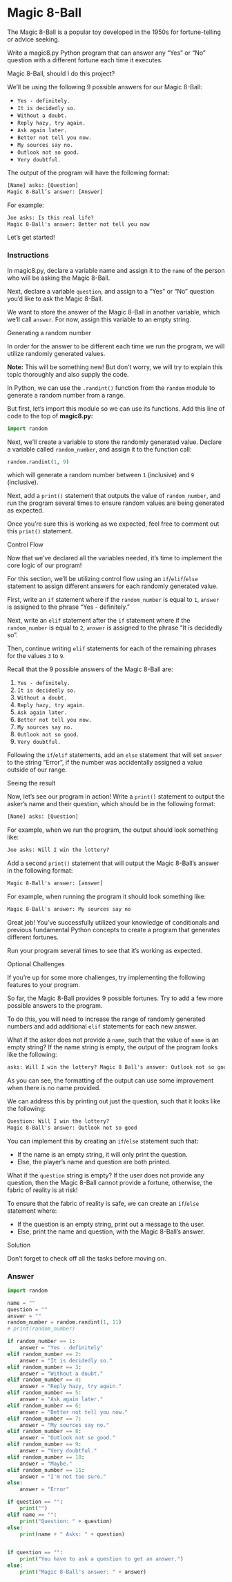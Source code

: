 # Magic 8-Ball

The Magic 8-Ball is a popular toy developed in the 1950s for fortune-telling or advice seeking.

Write a magic8.py Python program that can answer any “Yes” or “No” question with a different fortune each time it executes.

Magic 8-Ball, should I do this project?

We’ll be using the following 9 possible answers for our Magic 8-Ball:

* `Yes - definitely.`
* `It is decidedly so.`
* `Without a doubt.`
* `Reply hazy, try again.`
* `Ask again later.`
* `Better not tell you now.`
* `My sources say no.`
* `Outlook not so good.`
* `Very doubtful.`

The output of the program will have the following format:

```txt
[Name] asks: [Question]
Magic 8-Ball’s answer: [Answer]
```

For example:

```txt
Joe asks: Is this real life?
Magic 8-Ball's answer: Better not tell you now
```

Let’s get started!

### Instructions

In magic8.py, declare a variable name and assign it to the `name` of the person who will be asking the Magic 8-Ball.

Next, declare a variable `question`, and assign to a “Yes” or “No” question you’d like to ask the Magic 8-Ball.

We want to store the answer of the Magic 8-Ball in another variable, which we’ll call `answer`. For now, assign this variable to an empty string.

Generating a random number

In order for the answer to be different each time we run the program, we will utilize randomly generated values.

**Note:** This will be something new! But don’t worry, we will try to explain this topic thoroughly and also supply the code.

In Python, we can use the `.randint()` function from the `random` module to generate a random number from a range.

But first, let’s import this module so we can use its functions. Add this line of code to the top of **magic8.py:**

```py
import random
```

Next, we’ll create a variable to store the randomly generated value. Declare a variable called `random_number`, and assign it to the function call:

```py
random.randint(1, 9)
```

which will generate a random number between `1` (inclusive) and `9` (inclusive).

Next, add a `print()` statement that outputs the value of `random_number`, and run the program several times to ensure random values are being generated as expected.

Once you’re sure this is working as we expected, feel free to comment out this `print()` statement.

Control Flow

Now that we’ve declared all the variables needed, it’s time to implement the core logic of our program!

For this section, we’ll be utilizing control flow using an `if`/`elif`/`else` statement to assign different answers for each randomly generated value.

First, write an `if` statement where if the `random_number` is equal to `1`, `answer` is assigned to the phrase “Yes - definitely.”

Next, write an `elif` statement after the `if` statement where if the `random_number` is equal to `2`, `answer` is assigned to the phrase “It is decidedly so”.

Then, continue writing `elif` statements for each of the remaining phrases for the values `3` to `9`.

Recall that the 9 possible answers of the Magic 8-Ball are:

1. `Yes - definitely.`
2. `It is decidedly so.`
3. `Without a doubt.`
4. `Reply hazy, try again.`
5. `Ask again later.`
6. `Better not tell you now.`
7. `My sources say no.`
8. `Outlook not so good.`
9. `Very doubtful.`

Following the `if`/`elif` statements, add an `else` statement that will set `answer` to the string “Error”, if the number was accidentally assigned a value outside of our range.

Seeing the result

Now, let’s see our program in action! Write a `print()` statement to output the asker’s name and their question, which should be in the following format:

```txt
[Name] asks: [Question]
```

For example, when we run the program, the output should look something like:

```txt
Joe asks: Will I win the lottery?
```

Add a second `print()` statement that will output the Magic 8-Ball’s answer in the following format:

```txt
Magic 8-Ball's answer: [answer]
```

For example, when running the program it should look something like:

```txt
Magic 8-Ball's answer: My sources say no
```

Great job! You’ve successfully utilized your knowledge of conditionals and previous fundamental Python concepts to create a program that generates different fortunes.

Run your program several times to see that it’s working as expected.

Optional Challenges

If you’re up for some more challenges, try implementing the following features to your program.

So far, the Magic 8-Ball provides 9 possible fortunes. Try to add a few more possible answers to the program.

To do this, you will need to increase the range of randomly generated numbers and add additional `elif` statements for each new answer.

What if the asker does not provide a `name`, such that the value of `name` is an empty string? If the name string is empty, the output of the program looks like the following:

```txt
asks: Will I win the lottery? Magic 8 Ball's answer: Outlook not so good
```

As you can see, the formatting of the output can use some improvement when there is no name provided.

We can address this by printing out just the question, such that it looks like the following:

```txt
Question: Will I win the lottery?
Magic 8-Ball's answer: Outlook not so good
```

You can implement this by creating an `if`/`else` statement such that:

* If the name is an empty string, it will only print the question.
* Else, the player’s name and question are both printed.

What if the `question` string is empty? If the user does not provide any question, then the Magic 8-Ball cannot provide a fortune, otherwise, the fabric of reality is at risk!

To ensure that the fabric of reality is safe, we can create an `if`/`else` statement where:

* If the question is an empty string, print out a message to the user.
* Else, print the name and question, with the Magic 8-Ball’s answer.

Solution

Don’t forget to check off all the tasks before moving on.

### Answer

```py
import random

name = ""
question = ""
answer = ""
random_number = random.randint(1, 11)
# print(random_number)

if random_number == 1:
    answer = "Yes - definitely"
elif random_number == 2:
    answer = "It is decidedly so."
elif random_number == 3:
    answer = "Without a doubt."
elif random_number == 4:
    answer = "Reply hazy, try again."
elif random_number == 5:
    answer = "Ask again later."
elif random_number == 6:
    answer = "Better not tell you now."
elif random_number == 7:
    answer = "My sources say no."
elif random_number == 8:
    answer = "Outlook not so good."
elif random_number == 9:
    answer = "Very doubtful."
elif random_number == 10:
    answer = "Maybe."
elif random_number == 11:
    answer = "I'm not too sure."
else:
    answer = "Error"

if question == "":
    print("")
elif name == "":
    print("Question: " + question)
else:
    print(name + " Asks: " + question)


if question == "":
    print("You have to ask a question to get an answer.")
else:
    print("Magic 8-Ball's answer: " + answer)

```